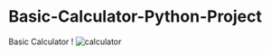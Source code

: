 # Basic-Calculator-Python-Project
Basic Calculator !
![calculator](https://github.com/Irfan-Ali01/Basic-Calculator-Python-Project/assets/151863237/d66f9350-c9b5-4dc0-84a4-7b311d038f41)
